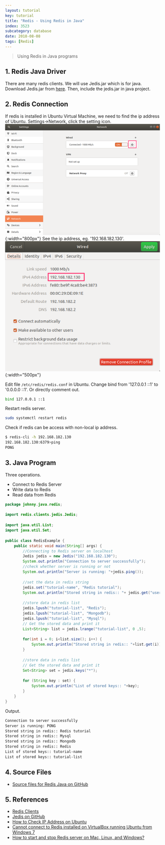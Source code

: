 ```yaml
---
layout: tutorial
key: tutorial
title: "Redis - Using Redis in Java"
index: 3523
subcategory: database
date: 2018-08-08
tags: [Redis]
---
```


> Using Redis in Java programs

## 1. Redis Java Driver
There are many redis clients. We will use Jedis.jar which is for java. Download Jedis.jar from [here](http://central.maven.org/maven2/redis/clients/jedis/2.9.0/jedis-2.9.0.jar). Then, include the jedis.jar in java project.

## 2. Redis Connection
If redis is installed in Ubuntu Virtual Machine, we need to find the ip address of Ubuntu. Settings->Network, click the setting icon.
![image](/public/images/devops/3523/network.png){:width="800px"}
See the ip address, eg. '192.168.182.130'.
![image](/public/images/devops/3523/ipaddress.png){:width="500px"}

Edit file `/etc/redis/redis.conf` in Ubuntu. Change bind from '127.0.0.1 ::1' to '0.0.0.0 ::1'. Or directly comment out.
```sh
bind 127.0.0.1 ::1
```
Restart redis server.
```sh
sudo systemctl restart redis
```
Check if redis can be access with non-local ip address.
```sh
$ redis-cli -h 192.168.182.130
192.168.182.130:6379>ping
PONG
```

## 3. Java Program
Three operations.
* Connect to Redis Server
* Write data to Redis
* Read data from Redis

```java
package johnny.java.redis;

import redis.clients.jedis.Jedis;

import java.util.List;
import java.util.Set;

public class RedisExample {
    public static void main(String[] args) {
        //Connecting to Redis server on localhost
        Jedis jedis = new Jedis("192.168.182.130");
        System.out.println("Connection to server successfully");
        //check whether server is running or not
        System.out.println("Server is running: "+jedis.ping());

        //set the data in redis string
        jedis.set("tutorial-name", "Redis tutorial");
        System.out.println("Stored string in redis:: "+ jedis.get("username"));

        //store data in redis list
        jedis.lpush("tutorial-list", "Redis");
        jedis.lpush("tutorial-list", "Mongodb");
        jedis.lpush("tutorial-list", "Mysql");
        // Get the stored data and print it
        List<String> list = jedis.lrange("tutorial-list", 0 ,5);

        for(int i = 0; i<list.size(); i++) {
            System.out.println("Stored string in redis:: "+list.get(i));
        }

        //store data in redis list
        // Get the stored data and print it
        Set<String> set = jedis.keys("*");

        for (String key : set) {
            System.out.println("List of stored keys:: "+key);
        }
    }
}
```
Output.
```sh
Connection to server successfully
Server is running: PONG
Stored string in redis:: Redis tutorial
Stored string in redis:: Mysql
Stored string in redis:: Mongodb
Stored string in redis:: Redis
List of stored keys:: tutorial-name
List of stored keys:: tutorial-list
```

## 4. Source Files
* [Source files for Redis Java on GitHub](https://github.com/jojozhuang/java-programming/tree/master/java-redis)

## 5. References
* [Redis Clients](https://redis.io/clients)
* [Jedis on GitHub](https://github.com/xetorthio/jedis)
* [How to Check IP Address on Ubuntu](https://tecadmin.net/check-ip-address-ubuntu-18-04-desktop/)
* [Cannot connect to Redis installed on VirtualBox running Ubuntu from Windows 7](https://serverfault.com/questions/248248/cannot-connect-to-redis-installed-on-virtualbox-running-ubuntu-from-windows-7)
* [How to start and stop Redis server on Mac, Linux, and Windows?](https://tableplus.io/blog/2018/10/how-to-start-stop-restart-redis.html)
